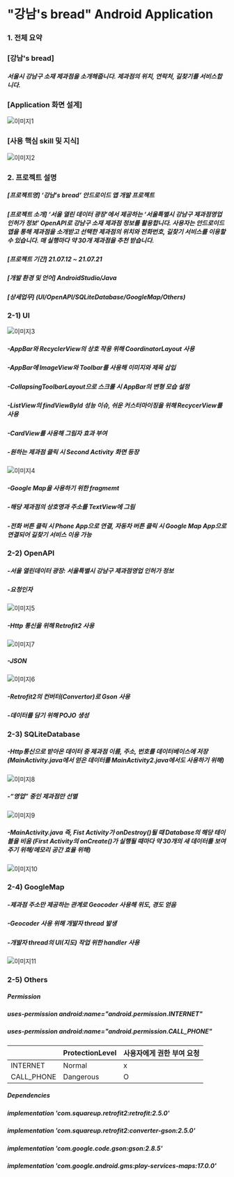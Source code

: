 # "강남's bread" Android Application  
### 1. 전체 요약  
### **[강남's bread]**  
##### 서울시 강남구 소재 제과점을 소개해줍니다. 제과점의 위치, 연락처, 길찾기를 서비스합니다.  
### **[Application 화면 설계]**  
![이미지1](./Images/image1.PNG)  
### **[사용 핵심 skill 및 지식]**  
![이미지2](./Images/image2.PNG)  
### 2. 프로젝트 설명  
##### **[프로젝트명]** ‘강남’s bread’ 안드로이드 앱 개발 프로젝트  
##### **[프로젝트 소개]** ‘서울 열린 데이터 광장’에서 제공하는 ‘서울특별시 강남구 제과점영업 인허가 정보’ OpenAPI로 강남구 소재 제과점 정보를 활용합니다. 사용자는 안드로이드 앱을 통해 제과점을 소개받고 선택한 제과점의 위치와 전화번호, 길찾기 서비스를 이용할 수 있습니다. 매 실행마다 약 30개 제과점을 추천 받습니다.  
##### **[프로젝트 기간]** 21.07.12 ~ 21.07.21  
##### **[개발 환경 및 언어]** AndroidStudio/Java  
##### **[상세업무]** (UI/OpenAPI/SQLiteDatabase/GoogleMap/Others)  
### 2-1) UI  
![이미지3](./Images/image3.PNG)  
##### -AppBar와 RecyclerView의 상호 작용 위해 CoordinatorLayout 사용  
##### -AppBar에 ImageView와 Toolbar를 사용해 이미지와 제목 삽입  
##### -CollapsingToolbarLayout으로 스크롤 시 AppBar의 변형 모습 설정  
##### -ListView의 findViewById 성능 이슈, 쉬운 커스터마이징을 위해 RecycerView를 사용  
##### -CardView를 사용해 그림자 효과 부여  
##### -원하는 제과점 클릭 시 Second Activity 화면 등장  
![이미지4](./Images/image4.PNG)  
##### -Google Map을 사용하기 위한 fragmemt
##### -해당 제과점의 상호명과 주소를 TextView에 그림
##### -전화 버튼 클릭 시 Phone App으로 연결, 자동차 버튼 클릭 시 Google Map App으로 연결되어 길찾기 서비스 이용 가능  
### 2-2) OpenAPI  
##### -서울 열린데이터 광장: 서울특별시 강남구 제과점영업 인허가 정보  
##### -요청인자  
![이미지5](./Images/image5.PNG)  
##### -Http 통신을 위해 Retrofit2 사용  
![이미지7](./Images/image7.PNG)  
##### -JSON  
![이미지6](./Images/image6.PNG)  
##### -Retrofit2의 컨버터(Convertor)로 Gson 사용  
##### -데이터를 담기 위해 POJO 생성  
### 2-3) SQLiteDatabase  
##### -Http통신으로 받아온 데이터 중 제과점 이름, 주소, 번호를 데이터베이스에 저장 (MainActivity.java에서 얻은 데이터를 MainActivity2.java에서도 사용하기 위해)
![이미지8](./Images/image8.PNG)  
##### -“영업” 중인 제과점만 선별  
![이미지9](./Images/image9.PNG)  
##### -MainActivity.java 즉, Fist Activity가 onDestroy()될 때 Database의 해당 테이블을 비움 (First Activity의 onCreate()가 실행될 때마다 약 30개의 새 데이터를 보여주기 위해/메모리 공간 효율 위해)
![이미지10](./Images/image10.PNG)  
### 2-4) GoogleMap  
##### -제과점 주소만 제공하는 관계로 Geocoder 사용해 위도, 경도 얻음  
##### -Geocoder 사용 위해 개발자 thread 발생  
##### -개발자 thread의 UI(지도) 작업 위한 handler 사용  
![이미지11](./Images/image11.PNG)  
### 2-5) Others  
##### Permission  
##### uses-permission android:name="android.permission.INTERNET"  
##### uses-permission android:name="android.permission.CALL_PHONE"  
| |ProtectionLevel|사용자에게 권한 부여 요청|
|------|---|---|
|INTERNET|Normal|x|
|CALL_PHONE|Dangerous|O|
##### Dependencies  
##### implementation 'com.squareup.retrofit2:retrofit:2.5.0'  
##### implementation 'com.squareup.retrofit2:converter-gson:2.5.0'  
##### implementation 'com.google.code.gson:gson:2.8.5'  
##### implementation 'com.google.android.gms:play-services-maps:17.0.0'  

